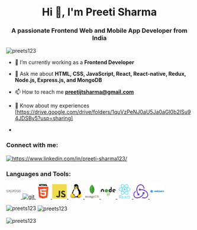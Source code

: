 <h1 align="center">Hi 👋, I'm Preeti Sharma</h1>
<h3 align="center">A passionate Frontend Web and Mobile App Developer from India</h3>

<p align="left"> <img src="https://komarev.com/ghpvc/?username=preets123&label=Profile%20views&color=0e75b6&style=flat" alt="preets123" /> </p>

- 🌱 I’m currently working as a **Frontend Developer**

- 💬 Ask me about **HTML, CSS, JavaScript, React, React-native, Redux, Node.js, Express.js, and MongoDB**

- 📫 How to reach me **preetijtsharma@gmail.com**

- 📄 Know about my experiences [https://drive.google.com/drive/folders/1quVzPeNJ0aU5Ja0aGl0b2ISu94JDSBy5?usp=sharing]
- 
<h3 align="left">Connect with me:</h3>
<p align="left">
<a href="https://www.linkedin.com/in/preeti-sharma123/" target="blank"><img align="center" src="https://raw.githubusercontent.com/rahuldkjain/github-profile-readme-generator/master/src/images/icons/Social/linked-in-alt.svg" alt="https://www.linkedin.com/in/preeti-sharma123/" height="30" width="40" /></a>
</p>

<h3 align="left">Languages and Tools:</h3>
<p align="left"> <a href="https://expressjs.com" target="_blank" rel="noreferrer"> <img src="https://raw.githubusercontent.com/devicons/devicon/master/icons/express/express-original-wordmark.svg" alt="express" width="40" height="40"/> </a> <a href="https://git-scm.com/" target="_blank" rel="noreferrer"> <img src="https://www.vectorlogo.zone/logos/git-scm/git-scm-icon.svg" alt="git" width="40" height="40"/> </a> <a href="https://www.w3.org/html/" target="_blank" rel="noreferrer"> <img src="https://raw.githubusercontent.com/devicons/devicon/master/icons/html5/html5-original-wordmark.svg" alt="html5" width="40" height="40"/> </a> <a href="https://developer.mozilla.org/en-US/docs/Web/JavaScript" target="_blank" rel="noreferrer"> <img src="https://raw.githubusercontent.com/devicons/devicon/master/icons/javascript/javascript-original.svg" alt="javascript" width="40" height="40"/> </a> <a href="https://www.linux.org/" target="_blank" rel="noreferrer"> <img src="https://raw.githubusercontent.com/devicons/devicon/master/icons/linux/linux-original.svg" alt="linux" width="40" height="40"/> </a> <a href="https://www.mongodb.com/" target="_blank" rel="noreferrer"> <img src="https://raw.githubusercontent.com/devicons/devicon/master/icons/mongodb/mongodb-original-wordmark.svg" alt="mongodb" width="40" height="40"/> </a> <a href="https://nodejs.org" target="_blank" rel="noreferrer"> <img src="https://raw.githubusercontent.com/devicons/devicon/master/icons/nodejs/nodejs-original-wordmark.svg" alt="nodejs" width="40" height="40"/> </a> <a href="https://reactjs.org/" target="_blank" rel="noreferrer"> <img src="https://raw.githubusercontent.com/devicons/devicon/master/icons/react/react-original-wordmark.svg" alt="react" width="40" height="40"/> </a> <a href="https://redux.js.org" target="_blank" rel="noreferrer"> <img src="https://raw.githubusercontent.com/devicons/devicon/master/icons/redux/redux-original.svg" alt="redux" width="40" height="40"/> </a> <a href="https://webpack.js.org" target="_blank" rel="noreferrer"> <img src="https://raw.githubusercontent.com/devicons/devicon/d00d0969292a6569d45b06d3f350f463a0107b0d/icons/webpack/webpack-original-wordmark.svg" alt="webpack" width="40" height="40"/> </a> </p>

<p><img align="left" src="https://github-readme-stats.vercel.app/api/top-langs?username=preets123&show_icons=true&locale=en&layout=compact" alt="preets123" /></p>

<p>&nbsp;<img align="center" src="https://github-readme-stats.vercel.app/api?username=preets123&show_icons=true&locale=en" alt="preets123" /></p>

<p><img align="center" src="https://github-readme-streak-stats.herokuapp.com/?user=preets123&" alt="preets123" /></p>
